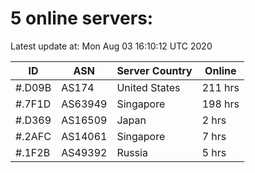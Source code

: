 # 5 online servers:

Latest update at: Mon Aug 03 16:10:12 UTC 2020

| ID | ASN | Server Country | Online |
| -- | --- | -------------- | ------ |
| #.D09B | AS174 | United States | 211 hrs |
| #.7F1D | AS63949 | Singapore | 198 hrs |
| #.D369 | AS16509 | Japan | 2 hrs |
| #.2AFC | AS14061 | Singapore | 7 hrs |
| #.1F2B | AS49392 | Russia | 5 hrs |

